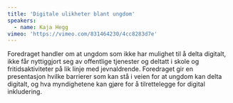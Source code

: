 ```yaml
---
title: 'Digitale ulikheter blant ungdom'
speakers:
  - name: Kaja Hegg
vimeo: 'https://vimeo.com/831464230/4cc8283d7e'
---
```


Foredraget handler om at ungdom som ikke har mulighet til å delta digitalt, ikke får nyttiggjort seg av offentlige tjenester og deltatt i skole og fritidsaktiviteter på lik linje med jevnaldrende. Foredraget gir en presentasjon hvilke barrierer som kan stå i veien for at ungdom kan delta digitalt, og hva myndighetene kan gjøre for å tilrettelegge for digital inkludering.